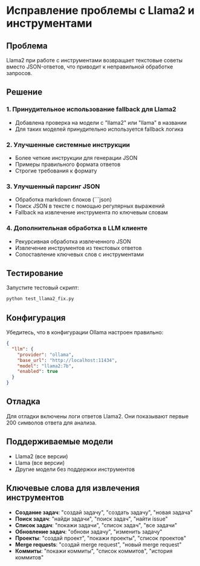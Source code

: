 # Исправление проблемы с Llama2 и инструментами

## Проблема
Llama2 при работе с инструментами возвращает текстовые советы вместо JSON-ответов, что приводит к неправильной обработке запросов.

## Решение

### 1. Принудительное использование fallback для Llama2
- Добавлена проверка на модели с "llama2" или "llama" в названии
- Для таких моделей принудительно используется fallback логика

### 2. Улучшенные системные инструкции
- Более четкие инструкции для генерации JSON
- Примеры правильного формата ответов
- Строгие требования к формату

### 3. Улучшенный парсинг JSON
- Обработка markdown блоков (```json)
- Поиск JSON в тексте с помощью регулярных выражений
- Fallback на извлечение инструмента по ключевым словам

### 4. Дополнительная обработка в LLM клиенте
- Рекурсивная обработка извлеченного JSON
- Извлечение инструментов из текстовых ответов
- Сопоставление ключевых слов с инструментами

## Тестирование

Запустите тестовый скрипт:
```bash
python test_llama2_fix.py
```

## Конфигурация

Убедитесь, что в конфигурации Ollama настроен правильно:
```json
{
  "llm": {
    "provider": "ollama",
    "base_url": "http://localhost:11434",
    "model": "llama2:7b",
    "enabled": true
  }
}
```

## Отладка

Для отладки включены логи ответов Llama2. Они показывают первые 200 символов ответа для анализа.

## Поддерживаемые модели

- Llama2 (все версии)
- Llama (все версии)
- Другие модели без поддержки инструментов

## Ключевые слова для извлечения инструментов

- **Создание задач**: "создай задачу", "создать задачу", "новая задача"
- **Поиск задач**: "найди задачи", "поиск задач", "найти issue"
- **Список задач**: "покажи задачи", "список задач", "все задачи"
- **Обновление задач**: "обнови задачу", "изменить задачу"
- **Проекты**: "создай проект", "покажи проекты", "список проектов"
- **Merge requests**: "создай merge request", "новый merge request"
- **Коммиты**: "покажи коммиты", "список коммитов", "история коммитов"
